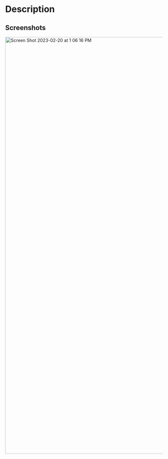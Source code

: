 # Description

## Screenshots
<img width="1332" alt="Screen Shot 2023-02-20 at 1 06 16 PM" src="https://user-images.githubusercontent.com/118473305/220182962-9f6a0ae1-d777-4a24-b9ec-14861e2c8720.png">
